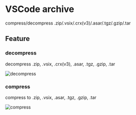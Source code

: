 # VSCode archive

compress/decompress .zip/.vsix/.crx(v3)/.asar/.tgz/.gzip/.tar

## Feature

### decompress

decompress .zip, .vsix, .crx(v3), .asar, .tgz, .gzip, .tar

![decompress](https://github.com/tjx666/vscode-archive/blob/main/assets/decompress.gif?raw=true)

### compress

compress to .zip, .vsix, .asar, .tgz, .gzip, .tar

![compress](https://github.com/tjx666/vscode-archive/blob/main/assets/compress.gif?raw=true)
